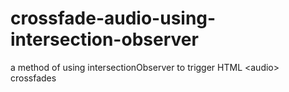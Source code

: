 # crossfade-audio-using-intersection-observer
a method of using intersectionObserver to trigger HTML &lt;audio> crossfades
